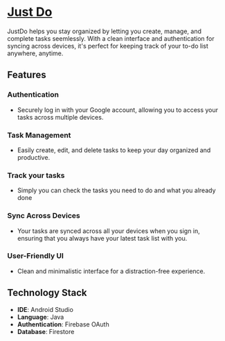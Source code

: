 # [Just Do](https://play.google.com/store/apps/details?id=com.theesmarty.do)

JustDo helps you stay organized by letting you create, manage, and complete tasks seemlessly. With a clean interface and authentication for syncing across devices, it's perfect for keeping track of your to-do list anywhere, anytime.

## Features

### Authentication
- Securely log in with your Google account, allowing you to access your tasks across multiple devices.

### Task Management
- Easily create, edit, and delete tasks to keep your day organized and productive.

### Track your tasks
- Simply you can check the tasks you need to do and what you already done

### Sync Across Devices
- Your tasks are synced across all your devices when you sign in, ensuring that you always have your latest task list with you.

### User-Friendly UI
- Clean and minimalistic interface for a distraction-free experience.


## Technology Stack

- **IDE**: Android Studio
- **Language**: Java
- **Authentication**: Firebase OAuth
- **Database**: Firestore
